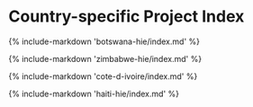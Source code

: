 # Country-specific Project Index

{% include-markdown 'botswana-hie/index.md' %}

{% include-markdown 'zimbabwe-hie/index.md' %}

{% include-markdown 'cote-d-ivoire/index.md' %}

{% include-markdown 'haiti-hie/index.md' %}